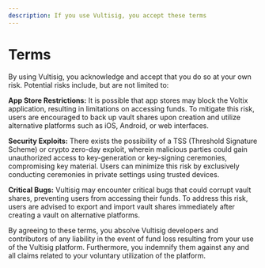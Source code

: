 ```yaml
---
description: If you use Vultisig, you accept these terms
---
```


# Terms

By using Vultisig, you acknowledge and accept that you do so at your own risk. Potential risks include, but are not limited to:

**App Store Restrictions:** It is possible that app stores may block the Voltix application, resulting in limitations on accessing funds. To mitigate this risk, users are encouraged to back up vault shares upon creation and utilize alternative platforms such as iOS, Android, or web interfaces.

**Security Exploits:** There exists the possibility of a TSS (Threshold Signature Scheme) or crypto zero-day exploit, wherein malicious parties could gain unauthorized access to key-generation or key-signing ceremonies, compromising key material. Users can minimize this risk by exclusively conducting ceremonies in private settings using trusted devices.

**Critical Bugs:** Vultisig may encounter critical bugs that could corrupt vault shares, preventing users from accessing their funds. To address this risk, users are advised to export and import vault shares immediately after creating a vault on alternative platforms.

By agreeing to these terms, you absolve Vultisig developers and contributors of any liability in the event of fund loss resulting from your use of the Vultisig platform. Furthermore, you indemnify them against any and all claims related to your voluntary utilization of the platform.
